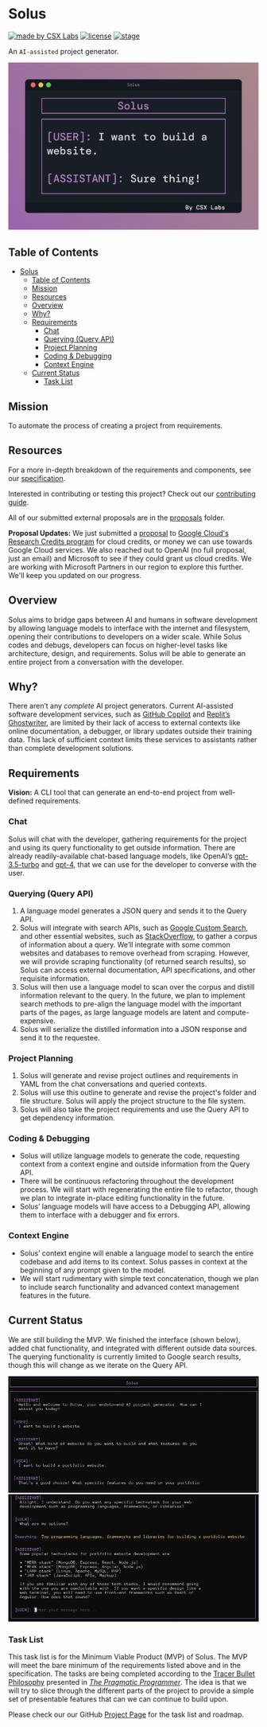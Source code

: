 # Solus
[![made by CSX Labs](https://csxlabs.org/badges/made_by_csx_labs.svg)](https://csxlabs.org)
[![license](https://img.shields.io/github/license/CSXL/solus?style=for-the-badge)](LICENSE)
[![stage](https://img.shields.io/badge/stage-developing%20MVP-yellowgreen?style=for-the-badge)](#current-status)

An `AI-assisted` project generator.

![terminal view](assets/readme_images/solus_header.png)

## Table of Contents
- [Solus](#solus)
  - [Table of Contents](#table-of-contents)
  - [Mission](#mission)
  - [Resources](#resources)
  - [Overview](#overview)
  - [Why?](#why)
  - [Requirements](#requirements)
    - [Chat](#chat)
    - [Querying (Query API)](#querying-query-api)
    - [Project Planning](#project-planning)
    - [Coding \& Debugging](#coding--debugging)
    - [Context Engine](#context-engine)
  - [Current Status](#current-status)
    - [Task List](#task-list)

## Mission
To automate the process of creating a project from requirements.

## Resources
For a more in-depth breakdown of the requirements and components, see our [specification](SPECIFICATION.md).

Interested in contributing or testing this project? Check out our [contributing guide](CONTRIBUTING.md).

All of our submitted external proposals are in the [proposals](proposals/) folder. 

**Proposal Updates:** We just submitted a [proposal](assets/proposals/google_cloud.pdf) to [Google Cloud's Research Credits program](https://edu.google.com/intl/ALL_us/programs/credits/research/)
for cloud credits, or money we can use towards Google Cloud services. We also reached out to OpenAI (no full proposal, just an email) and Microsoft to see if they could grant us cloud credits. We are working with Microsoft Partners in our region to explore this further. We'll keep you updated on our progress.

## Overview
Solus aims to bridge gaps between AI and humans in software development by allowing language models to interface with the internet and filesystem, opening their contributions to developers on a wider scale. While Solus codes and debugs, developers can focus on higher-level tasks like architecture, design, and requirements. Solus will be able to generate an entire project from a conversation with the developer.

## Why?
There aren’t any _complete_ AI project generators. Current AI-assisted software development services, such as [GitHub Copilot](https://github.com/features/copilot) and [Replit’s Ghostwriter](https://replit.com/site/ghostwriter), are limited by their lack of access to external contexts like online documentation, a debugger, or library updates outside their training data. This lack of sufficient context limits these services to assistants rather than complete development solutions.

## Requirements
**Vision:** A CLI tool that can generate an end-to-end project from well-defined 
requirements.

### Chat
Solus will chat with the developer, gathering requirements for the project and using its query functionality to get outside information. There are already readily-available chat-based language models, like OpenAI’s [gpt-3.5-turbo](https://openai.com/blog/introducing-chatgpt-and-whisper-apis) and [gpt-4](https://openai.com/research/gpt-4), that we can use for the developer to converse with the user.

### Querying (Query API)
1. A language model generates a JSON query and sends it to the Query API.
2. Solus will integrate with search APIs, such as [Google Custom Search](https://developers.google.com/custom-search/v1/introduction), and other essential websites, such as [StackOverflow](https://stackoverflow.com/), to gather a corpus of information about a query. We’ll integrate with some common websites and databases to remove overhead from scraping. However, we will provide scraping functionality (of returned search results), so Solus can access external documentation, API specifications, and other requisite information. 
3. Solus will then use a language model to scan over the corpus and distill information relevant to the query. In the future, we plan to implement search methods to pre-align the language model with the important parts of the pages, as large language models are latent and compute-expensive.
4. Solus will serialize the distilled information into a JSON response and send it to the requestee.

### Project Planning
1. Solus will generate and revise project outlines and requirements in YAML from the chat conversations and queried contexts.
2. Solus will use this outline to generate and revise the project's folder and file structure. Solus will apply the project structure to the file system.
3. Solus will also take the project requirements and use the Query API to get dependency information.

### Coding & Debugging
* Solus will utilize language models to generate the code, requesting context from a context engine and outside information from the Query API.
* There will be continuous refactoring throughout the development process. We will start with regenerating the entire file to refactor, though we plan to integrate in-place editing functionality in the future.
* Solus’ language models will have access to a Debugging API, allowing them to interface with a debugger and fix errors. 

### Context Engine
* Solus’ context engine will enable a language model to search the entire codebase and add items to its context. Solus passes in context at the beginning of any prompt given to the model.
* We will start rudimentary with simple text concatenation, though we plan to include search functionality and advanced context management features in the future.

## Current Status
We are still building the MVP. We finished the interface (shown below), added chat functionality, and integrated with different outside data sources. The querying functionality is currently limited to Google search results, though this will change as we iterate on the Query API.

![terminal view](assets/readme_images/solus_terminal_view_top.png)
![terminal view with search](assets/readme_images/solus_terminal_view_search.png)

### Task List
This task list is for the Minimum Viable Product (MVP) of Solus. The MVP will 
meet the bare minimum of the requirements listed above and in the specification.
The tasks are being completed according to the [Tracer Bullet Philosophy](https://wiki.c2.com/?TracerBullets)
presented in *[The Pragmatic Programmer](https://dl.acm.org/doi/10.5555/320326)*.
The idea is that we will try to slice through the different parts of the project
to provide a simple set of presentable features that can we can continue to 
build upon.

Please check our our GitHub [Project Page](https://github.com/orgs/CSXL/projects/2) for the task list and roadmap.
